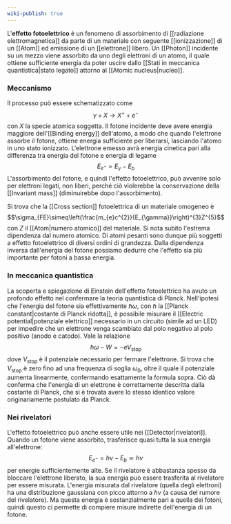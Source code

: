 ```yaml
---
wiki-publish: true
---
```

L'**effetto fotoelettrico** è un fenomeno di assorbimento di [[radiazione elettromagnetica]] da parte di un materiale con seguente [[ionizzazione]] di un [[Atom]] ed emissione di un [[elettrone]] libero. Un [[Photon]] incidente su un mezzo viene assorbito da uno degli elettroni di un atomo, il quale ottiene sufficiente energia da poter uscire dallo [[Stati in meccanica quantistica|stato legato]] attorno al [[Atomic nucleus|nucleo]].
### Meccanismo
Il processo può essere schematizzato come
$$\gamma+X \rightarrow X^{+}+e^{-}$$
con $X$ la specie atomica soggetta. Il fotone incidente deve avere energia maggiore dell'[[Binding energy]] dell'atomo, a modo che quando l'elettrone assorbe il fotone, ottiene energia sufficiente per liberarsi, lasciando l'atomo in uno stato ionizzato. L'elettrone emesso avrà energia cinetica pari alla differenza tra energia del fotone e energia di legame
$$E_{e^{-}}=E_{\gamma}-E_{b}$$
L'assorbimento del fotone, e quindi l'effetto fotoelettrico, può avvenire solo per elettroni legati, non liberi, perché ciò violerebbe la conservazione della [[Invariant mass]] (diminuirebbe dopo l'assorbimento).

Si trova che la [[Cross section]] fotoelettrica di un materiale omogeneo è
$$\sigma_{FE}\simeq\left(\frac{m_{e}c^{2}}{E_{\gamma}}\right)^{3}Z^{5}$$
con $Z$ il [[Atom|numero atomico]] del materiale. Si nota subito l'estrema dipendenza dal numero atomico. Di atomi pesanti sono dunque più soggetti a effetto fotoelettrico di diversi ordini di grandezza. Dalla dipendenza inversa dall'energia del fotone possiamo dedurre che l'effetto sia più importante per fotoni a bassa energia.
### In meccanica quantistica
La scoperta e spiegazione di Einstein dell'effetto fotoelettrico ha avuto un profondo effetto nel confermare la teoria quantistica di Planck. Nell'ipotesi che l'energia del fotone sia effettivamente $\hbar \omega$, con $\hbar$ la [[Planck constant|costante di Planck ridotta]], è possibile misurare il [[Electric potential|potenziale elettrico]] necessario in un circuito (simile ad un LED) per impedire che un elettrone venga scambiato dal polo negativo al polo positivo (anodo e catodo). Vale la relazione
$$\hbar \omega-W=-eV_\text{stop}$$
dove $V_\text{stop}$ è il potenziale necessario per fermare l'elettrone. Si trova che $V_\text{stop}$ è zero fino ad una frequenza di soglia $\omega_{0}$, oltre il quale il potenziale aumenta linearmente, confermando esattamente la formula sopra. Ciò dà conferma che l'energia di un elettrone è correttamente descritta dalla costante di Planck, che si è trovata avere lo stesso identico valore originariamente postulato da Planck.
### Nei rivelatori
L'effetto fotoelettrico può anche essere utile nei [[Detector|rivelatori]]. Quando un fotone viene assorbito, trasferisce quasi tutta la sua energia all'elettrone:
$$E_{e^{-}}=h\nu-E_{b}\simeq h\nu$$
per energie sufficientemente alte. Se il rivelatore è abbastanza spesso da bloccare l'elettrone liberato, la sua energia può essere trasferita al rivelatore per essere misurata. L'energia misurata dal rivelatore (quella degli elettroni) ha una distribuzione gaussiana con picco attorno a $h\nu$ (a causa del rumore del rivelatore). Ma questa energia è sostanzialmente pari a quella dei fotoni, quindi questo ci permette di compiere misure indirette dell'energia di un fotone.